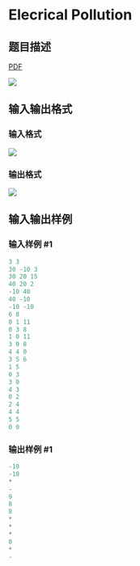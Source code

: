 # Elecrical Pollution

## 题目描述

[problemUrl]: https://uva.onlinejudge.org/index.php?option=com_onlinejudge&Itemid=8&category=278&page=show_problem&problem=3782

[PDF](https://uva.onlinejudge.org/external/123/p12360.pdf)

![](https://cdn.luogu.com.cn/upload/vjudge_pic/UVA12360/6fc44053712eda74a0dfcbec1ad6740b7c9821ea.png)

## 输入输出格式

### 输入格式

![](https://cdn.luogu.com.cn/upload/vjudge_pic/UVA12360/823bd0fbccf02cec9275e6063efb9fa2f3a6b82c.png)

### 输出格式

![](https://cdn.luogu.com.cn/upload/vjudge_pic/UVA12360/d33b324e59a06cd4a200de8681f7e3489397b7ed.png)

## 输入输出样例

### 输入样例 #1

```cpp
3 3
30 -10 3
30 20 15
40 20 2
-10 40
40 -10
-10 -10
6 8
0 1 11
0 3 8
1 0 11
3 0 8
4 4 0
3 5 6
1 5
0 3
3 0
4 3
0 2
2 4
4 4
5 5
0 0
```


### 输出样例 #1

```cpp
-10
-10
*
-
9
8
8
*
*
*
0
*
-
```


